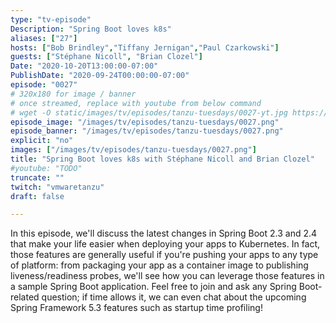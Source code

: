 ```yaml
---
type: "tv-episode"
Description: "Spring Boot loves k8s"
aliases: ["27"]
hosts: ["Bob Brindley","Tiffany Jernigan","Paul Czarkowski"]
guests: ["Stéphane Nicoll", "Brian Clozel"]
Date: "2020-10-20T13:00:00-07:00"
PublishDate: "2020-09-24T00:00:00-07:00"
episode: "0027"
# 320x180 for image / banner
# once streamed, replace with youtube from below command
# wget -O static/images/tv/episodes/tanzu-tuesdays/0027-yt.jpg https://img.youtube.com/vi/TODO/mqdefault.jpg
episode_image: "/images/tv/episodes/tanzu-tuesdays/0027.png"
episode_banner: "/images/tv/episodes/tanzu-tuesdays/0027.png"
explicit: "no"
images: ["/images/tv/episodes/tanzu-tuesdays/0027.png"]
title: "Spring Boot loves k8s with Stéphane Nicoll and Brian Clozel"
#youtube: "TODO"
truncate: ""
twitch: "vmwaretanzu"
draft: false

---
```


In this episode, we'll discuss the latest changes in Spring Boot 2.3 and 2.4 that make your life easier when deploying your apps to Kubernetes.
In fact, those features are generally useful if you're pushing your apps to any type of platform: from packaging your app as a container image to publishing liveness/readiness probes, we'll see how you can leverage those features in a sample Spring Boot application.
Feel free to join and ask any Spring Boot-related question; if time allows it, we can even chat about the upcoming Spring Framework 5.3 features such as startup time profiling!
